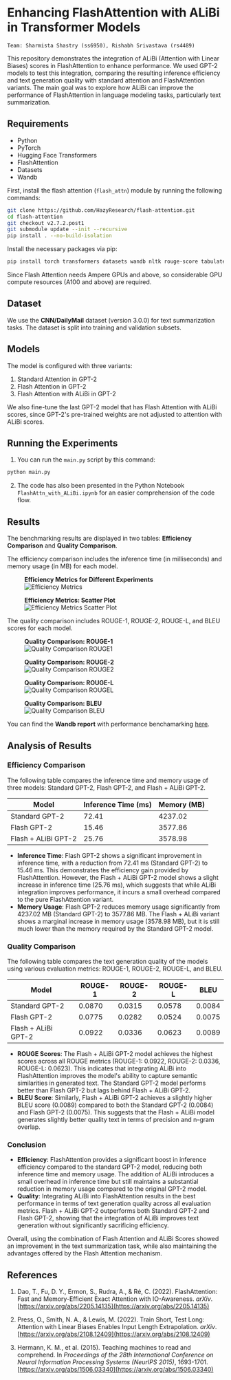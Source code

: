 # Enhancing FlashAttention with ALiBi in Transformer Models

`Team: Sharmista Shastry (ss6950), Rishabh Srivastava (rs4489)`

This repository demonstrates the integration of ALiBi (Attention with Linear Biases) scores in FlashAttention to enhance performance. We used GPT-2 models to test this integration, comparing the resulting inference efficiency and text generation quality with standard attention and FlashAttention variants. The main goal was to explore how ALiBi can improve the performance of FlashAttention in language modeling tasks, particularly text summarization.

## Requirements

- Python
- PyTorch
- Hugging Face Transformers
- FlashAttention
- Datasets
- Wandb

First, install the flash attention (`flash_attn`) module by running the following commands:

```bash
git clone https://github.com/HazyResearch/flash-attention.git
cd flash-attention
git checkout v2.7.2.post1
git submodule update --init --recursive
pip install . --no-build-isolation
```

Install the necessary packages via pip:

```bash
pip install torch transformers datasets wandb nltk rouge-score tabulate
```

Since Flash Attention needs Ampere GPUs and above, so considerable GPU compute resources (A100 and above) are required.

## Dataset

We use the **CNN/DailyMail** dataset (version 3.0.0) for text summarization tasks. The dataset is split into training and validation subsets.

## Models

The model is configured with three variants:
1. Standard Attention in GPT-2
2. Flash Attention in GPT-2
3. Flash Attention with ALiBi in GPT-2

We also fine-tune the last GPT-2 model that has Flash Attention with ALiBi scores, since GPT-2's pre-trained weights are not adjusted to attention with ALiBi scores. 

## Running the Experiments
1. You can run the `main.py` script by this command:
```bash
python main.py
```
2. The code has also been presented in the Python Notebook `FlashAttn_with_ALiBi.ipynb` for an easier comprehension of the code flow.

## Results

The benchmarking results are displayed in two tables: **Efficiency Comparison** and **Quality Comparison**.

The efficiency comparison includes the inference time (in milliseconds) and memory usage (in MB) for each model.

<figure>
    <figcaption><b>Efficiency Metrics for Different Experiments</b></figcaption>
    <img src="assets/tab1.png"
         alt="Efficiency Metrics">
</figure>

<figure>
    <figcaption><b>Efficiency Metrics: Scatter Plot</b></figcaption>
    <img src="assets/graph.png"
         alt="Efficiency Metrics Scatter Plot">
</figure>

The quality comparison includes ROUGE-1, ROUGE-2, ROUGE-L, and BLEU scores for each model.

<figure>
    <figcaption><b>Quality Comparison: ROUGE-1</b></figcaption>
    <img src="assets/ROUGE1.png"
         alt="Quality Comparison ROUGE1">
</figure>

<figure>
    <figcaption><b>Quality Comparison: ROUGE-2</b></figcaption>
    <img src="assets/ROUGE2.png"
         alt="Quality Comparison ROUGE2">
</figure>

<figure>
    <figcaption><b>Quality Comparison: ROUGE-L</b></figcaption>
    <img src="assets/ROUGEL.png"
         alt="Quality Comparison ROUGEL">
</figure>

<figure>
    <figcaption><b>Quality Comparison: BLEU</b></figcaption>
    <img src="assets/BLEU.png"
         alt="Quality Comparison BLEU">
</figure>

You can find the **Wandb report** with performance benchamarking [here](https://wandb.ai/hpmlcolumbia/intro2llm/reports/Performance-and-Quality-Benchmarking-of-Standard-GPT-2-Flash-Attention-GPT-2-and-Flash-Attention-ALiBi-GPT-2--VmlldzoxMDYxMDkyMA?accessToken=a69c5flkf4r4r2bwepgfxfraj06efcyjs2z3actqn4uoj4hd0ye6my8lkltifc2r).

## Analysis of Results

### Efficiency Comparison

The following table compares the inference time and memory usage of three models: Standard GPT-2, Flash GPT-2, and Flash + ALiBi GPT-2.

|        Model        | Inference Time (ms) | Memory (MB) |
|---------------------|---------------------|-------------|
|   Standard GPT-2    |        72.41        |   4237.02   |
|     Flash GPT-2     |        15.46        |   3577.86   |
| Flash + ALiBi GPT-2 |        25.76        |   3578.98   |

- **Inference Time**: Flash GPT-2 shows a significant improvement in inference time, with a reduction from 72.41 ms (Standard GPT-2) to 15.46 ms. This demonstrates the efficiency gain provided by FlashAttention. However, the Flash + ALiBi GPT-2 model shows a slight increase in inference time (25.76 ms), which suggests that while ALiBi integration improves performance, it incurs a small overhead compared to the pure FlashAttention variant.
- **Memory Usage**: Flash GPT-2 reduces memory usage significantly from 4237.02 MB (Standard GPT-2) to 3577.86 MB. The Flash + ALiBi variant shows a marginal increase in memory usage (3578.98 MB), but it is still much lower than the memory required by the Standard GPT-2 model.

### Quality Comparison

The following table compares the text generation quality of the models using various evaluation metrics: ROUGE-1, ROUGE-2, ROUGE-L, and BLEU.

|        Model        | ROUGE-1 | ROUGE-2 | ROUGE-L |  BLEU  |
|---------------------|---------|---------|---------|--------|
|   Standard GPT-2    | 0.0870  | 0.0315  | 0.0578  | 0.0084 |
|     Flash GPT-2     | 0.0775  | 0.0282  | 0.0524  | 0.0075 |
| Flash + ALiBi GPT-2 | 0.0922  | 0.0336  | 0.0623  | 0.0089 |

- **ROUGE Scores**: The Flash + ALiBi GPT-2 model achieves the highest scores across all ROUGE metrics (ROUGE-1: 0.0922, ROUGE-2: 0.0336, ROUGE-L: 0.0623). This indicates that integrating ALiBi into FlashAttention improves the model's ability to capture semantic similarities in generated text. The Standard GPT-2 model performs better than Flash GPT-2 but lags behind Flash + ALiBi GPT-2.
- **BLEU Score**: Similarly, Flash + ALiBi GPT-2 achieves a slightly higher BLEU score (0.0089) compared to both the Standard GPT-2 (0.0084) and Flash GPT-2 (0.0075). This suggests that the Flash + ALiBi model generates slightly better quality text in terms of precision and n-gram overlap.

### Conclusion

- **Efficiency**: FlashAttention provides a significant boost in inference efficiency compared to the standard GPT-2 model, reducing both inference time and memory usage. The addition of ALiBi introduces a small overhead in inference time but still maintains a substantial reduction in memory usage compared to the original GPT-2 model.
- **Quality**: Integrating ALiBi into FlashAttention results in the best performance in terms of text generation quality across all evaluation metrics. Flash + ALiBi GPT-2 outperforms both Standard GPT-2 and Flash GPT-2, showing that the integration of ALiBi improves text generation without significantly sacrificing efficiency.

Overall, using the combination of Flash Attention and ALiBi Scores showed an improvement in the text summarization task, while also maintaining the advantages offered by the Flash Attention mechanism.

## References

1. Dao, T., Fu, D. Y., Ermon, S., Rudra, A., & Ré, C. (2022). FlashAttention: Fast and Memory-Efficient Exact Attention with IO-Awareness. *arXiv*. [https://arxiv.org/abs/2205.14135](https://arxiv.org/abs/2205.14135)

2. Press, O., Smith, N. A., & Lewis, M. (2022). Train Short, Test Long: Attention with Linear Biases Enables Input Length Extrapolation. *arXiv*. [https://arxiv.org/abs/2108.12409](https://arxiv.org/abs/2108.12409)

3. Hermann, K. M., et al. (2015). Teaching machines to read and comprehend. In *Proceedings of the 28th International Conference on Neural Information Processing Systems (NeurIPS 2015)*, 1693-1701. [https://arxiv.org/abs/1506.03340](https://arxiv.org/abs/1506.03340)




